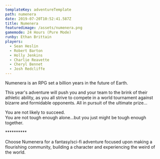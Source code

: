 ```yaml
---
templateKey: adventureTemplate
path: numenera
date: 2019-07-20T10:52:41.587Z
title: Numenera
featuredimage: /assets/numenera.png
gamemode: 24 Hours (Pure Mode)
runby: Ethan Brittain
players:
  - Sean Heslin
  - Robert Barton
  - Holly Jenkins
  - Charlie Reavette
  - Cheryl Bennet
  - Josh Redcliffe
---
```


Numenera is an RPG set a billion years in the future of Earth.

This year's adventure will push you and your team to the brink of their athletic ability, as you all strive to compete in a world tournament against bizarre and formidable opponents. All in pursuit of the ultimate prize... 

You are not likely to succeed.\
You are not tough enough alone...but you just might be tough enough together.

\*\*\*\*\*\*\*\*\*\*

Choose Numenera for a fantasy/sci-fi adventure focused upon making a flourishing community, building a character and experiencing the weird of the world.

